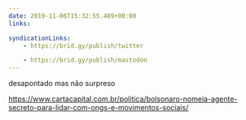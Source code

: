 ```yaml
---
date: 2019-11-06T15:32:55.489+00:00
links:

syndicationLinks:
    - https://brid.gy/publish/twitter

    - https://brid.gy/publish/mastodon
---
```


desapontado mas não surpreso

https://www.cartacapital.com.br/politica/bolsonaro-nomeia-agente-secreto-para-lidar-com-ongs-e-movimentos-sociais/
